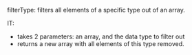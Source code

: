 filterType: filters all elements of a specific type out of an array.

IT:
* takes 2 parameters: an array, and the data type to filter out
* returns a new array with all elements of this type removed.

